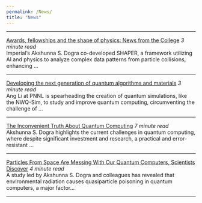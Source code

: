 ```yaml
---
permalink: /News/
title: "News"
---
```

---

[Awards, fellowships and the shape of physics: News from the College](https://www.imperial.ac.uk/news/244052/awards-fellowships-shape-physics-news-from/)
_3 minute read_  
Imperial’s Akshunna S. Dogra co-developed SHAPER, a framework utilizing AI and physics to analyze complex data patterns from particle collisions, enhancing ...

---

[Developing the next generation of quantum algorithms and materials](https://phys.org/news/2022-06-quantum-algorithms-materials.html) 
_3 minute read_  
Ang Li at PNNL is spearheading the creation of quantum simulations, like the NWQ-Sim, to study and improve quantum computing, circumventing the challenge of ...

---

[The Inconvenient Truth About Quantum Computing](https://science.thewire.in/the-sciences/quantum-computing-qubits-error-correction-no-cloning-theorem/)
_7 minute read_  
Akshunna S. Dogra highlights the current challenges in quantum computing, where despite significant investment and research, a practical and error-resistant ...

---

[Particles From Space Are Messing With Our Quantum Computers, Scientists Discover](https://www.vice.com/en/article/wxqy5x/particles-from-space-are-messing-with-our-quantum-computers-scientists-discover)
_4 minute read_  
A study led by Akshunna S. Dogra and colleagues has revealed that environmental radiation causes quasiparticle poisoning in quantum computers, a major factor...  

---